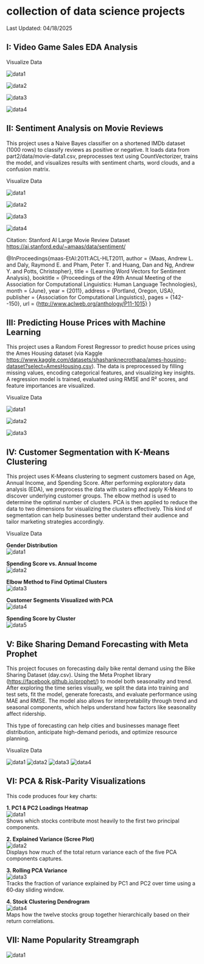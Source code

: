 # collection of data science projects

Last Updated: 04/18/2025

## I: Video Game Sales EDA Analysis

Visualize Data

![data1](part1/data1.png)

![data2](part1/data2.png)

![data3](part1/data3.png)

![data4](part1/data4.png)





## II: Sentiment Analysis on Movie Reviews 
This project uses a Naive Bayes classifier on a shortened IMDb dataset (1000 rows) to classify reviews as positive or negative. It loads data from part2/data/movie-data1.csv, preprocesses text using CountVectorizer, trains the model, and visualizes results with sentiment charts, word clouds, and a confusion matrix.


Visualize Data 

![data1](part2/data1.png)

![data2](part2/data2.png)

![data3](part2/data3.png)

![data4](part2/data4.png)

Citation: Stanford AI Large Movie Review Dataset https://ai.stanford.edu/~amaas/data/sentiment/ 

@InProceedings{maas-EtAl:2011:ACL-HLT2011,
author = {Maas, Andrew L. and Daly, Raymond E. and Pham, Peter T. and Huang, Dan and Ng, Andrew Y. and Potts, Christopher},
title = {Learning Word Vectors for Sentiment Analysis},
booktitle = {Proceedings of the 49th Annual Meeting of the Association for Computational Linguistics: Human Language Technologies},
month = {June},
year = {2011},
address = {Portland, Oregon, USA},
publisher = {Association for Computational Linguistics},
pages = {142--150},
url = {http://www.aclweb.org/anthology/P11-1015}
}


## III: Predicting House Prices with Machine Learning
This project uses a Random Forest Regressor to predict house prices using the Ames Housing dataset (via Kaggle https://www.kaggle.com/datasets/shashanknecrothapa/ames-housing-dataset?select=AmesHousing.csv). The data is preprocessed by filling missing values, encoding categorical features, and visualizing key insights. A regression model is trained, evaluated using RMSE and R² scores, and feature importances are visualized.

Visualize Data

![data1](part3/data1.png)

![data2](part3/data2.png)

![data3](part3/data3.png)



## IV: Customer Segmentation with K-Means Clustering

This project uses K-Means clustering to segment customers based on Age, Annual Income, and Spending Score. After performing exploratory data analysis (EDA), we preprocess the data with scaling and apply K-Means to discover underlying customer groups. The elbow method is used to determine the optimal number of clusters. PCA is then applied to reduce the data to two dimensions for visualizing the clusters effectively. This kind of segmentation can help businesses better understand their audience and tailor marketing strategies accordingly.

Visualize Data

**Gender Distribution**  
![data1](part4/data1.png)

**Spending Score vs. Annual Income**  
![data2](part4/data2.png)

**Elbow Method to Find Optimal Clusters**  
![data3](part4/data3.png)

**Customer Segments Visualized with PCA**  
![data4](part4/data4.png)

**Spending Score by Cluster**  
![data5](part4/data5.png)



## V: Bike Sharing Demand Forecasting with Meta Prophet

This project focuses on forecasting daily bike rental demand using the Bike Sharing Dataset (day.csv). Using the Meta Prophet library (https://facebook.github.io/prophet/)  to model both seasonality and trend. After exploring the time series visually, we split the data into training and test sets, fit the model, generate forecasts, and evaluate performance using MAE and RMSE. The model also allows for interpretability through trend and seasonal components, which helps understand how factors like seasonality affect ridership.

This type of forecasting can help cities and businesses manage fleet distribution, anticipate high-demand periods, and optimize resource planning.

Visualize Data

![data1](part5/data1.png)
![data2](part5/data2.png)
![data3](part5/data3.png)
![data4](part5/data4.png)


## VI: PCA & Risk‑Parity Visualizations

This code produces four key charts:

**1. PC1 & PC2 Loadings Heatmap**  
![data1](part6/data1.png)  
Shows which stocks contribute most heavily to the first two principal components.

**2. Explained Variance (Scree Plot)**  
![data2](part6/data2.png)  
Displays how much of the total return variance each of the five PCA components captures.

**3. Rolling PCA Variance**  
![data3](part6/data3.png)  
Tracks the fraction of variance explained by PC1 and PC2 over time using a 60‑day sliding window.

**4. Stock Clustering Dendrogram**  
![data4](part6/data4.png)  
Maps how the twelve stocks group together hierarchically based on their return correlations.



## VII: Name Popularity Streamgraph

![data1](part7/data1.png)
